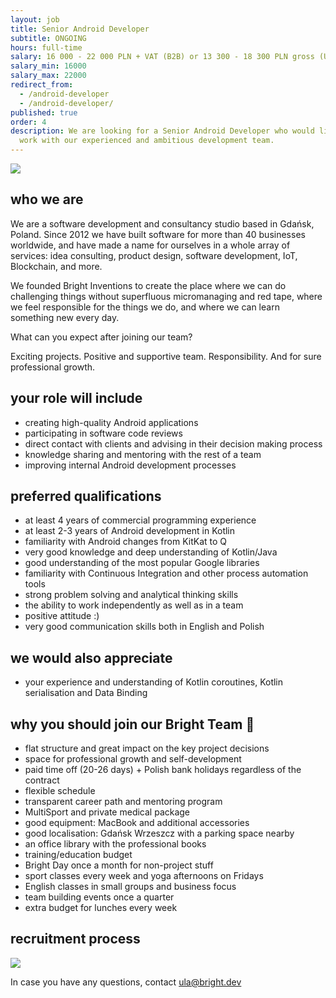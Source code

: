 ```yaml
---
layout: job
title: Senior Android Developer
subtitle: ONGOING
hours: full-time
salary: 16 000 - 22 000 PLN + VAT (B2B) or 13 300 - 18 300 PLN gross (UoP)
salary_min: 16000
salary_max: 22000
redirect_from:
  - /android-developer
  - /android-developer/
published: true
order: 4
description: We are looking for a Senior Android Developer who would like to
  work with our experienced and ambitious development team.
---
```

![](/images/android-team.png)

## who we are

We are a software development and consultancy studio based in Gdańsk, Poland. Since 2012 we have built software for more than 40 businesses worldwide, and have made a name for ourselves in a whole array of services: idea consulting, product design, software development, IoT, Blockchain, and more.

We founded Bright Inventions to create the place where we can do challenging things without superfluous micromanaging and red tape, where we feel responsible for the things we do, and where we can learn something new every day.

What can you expect after joining our team? 

Exciting projects. Positive and supportive team. Responsibility. And for sure professional growth. 



## your role will include

* creating high-quality Android applications
* participating in software code reviews
* direct contact with clients and advising in their decision making process
* knowledge sharing and mentoring with the rest of a team
* improving internal Android development processes 



## preferred qualifications

* at least 4 years of commercial programming experience
* at least 2-3 years of Android development in Kotlin
* familiarity with Android changes from KitKat to Q
* very good knowledge and deep understanding of Kotlin/Java
* good understanding of the most popular Google libraries
* familiarity with Continuous Integration and other process automation tools
* strong problem solving and analytical thinking skills
* the ability to work independently as well as in a team
* positive attitude :)
* very good communication skills both in English and Polish 

## we would also appreciate

* your experience and understanding of Kotlin coroutines, Kotlin serialisation and Data Binding


## why you should join our Bright Team 🧡

* flat structure and great impact on the key project decisions 
* space for professional growth and self-development
* paid time off (20-26 days) + Polish bank holidays regardless of the contract 
* flexible schedule 
* transparent career path and mentoring program 
* MultiSport and private medical package
* good equipment: MacBook and additional accessories
* good localisation: Gdańsk Wrzeszcz with a parking space nearby
* an office library with the professional books 
* training/education budget 
* Bright Day once a month for non-project stuff
* sport classes every week and yoga afternoons on Fridays 
* English classes in small groups and business focus 
* team building events once a quarter
* extra budget for lunches every week 

## recruitment process

![](/images/recruitment-process.png)



In case you have any questions, contact ula@bright.dev